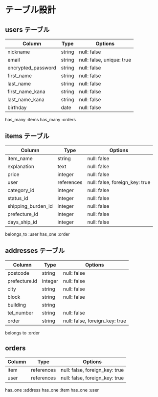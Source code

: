 # テーブル設計

## users テーブル

| Column             | Type   | Options                   |
| ------------------ | ------ | --------------------------|
| nickname           | string | null: false               |
| email              | string | null: false, unique: true |
| encrypted_password | string | null: false               |
| first_name         | string | null: false               |
| last_name          | string | null: false               |
| first_name_kana    | string | null: false               |
| last_name_kana     | string | null: false               |
| birthday           | date   | null: false               |

has_many :items
has_many :orders

## items テーブル

| Column             | Type       | Options                        |
| ------------------ | ---------- | -------------------------------|
| item_name          | string     | null: false                    |
| explanation        | text       | null: false                    |
| price              | integer    | null: false                    |
| user               | references | null: false, foreign_key: true |
| category_id        | integer    | null: false                    |
| status_id          | integer    | null: false                    |
| shipping_burden_id | integer    | null: false                    |
| prefecture_id      | integer    | null: false                    |
| days_ship_id       | integer    | null: false                    |

belongs_to :user
has_one :order

## addresses テーブル

| Column                | Type        | Options                        |
| --------------------- | ----------- | ------------------------------ |
| postcode              | string      | null: false                    |
| prefecture.id         | integer     | null: false                    |
| city                  | string      | null: false                    |
| block                 | string      | null: false                    |
| building              | string      |                                |
| tel_number            | string      | null: false                    |
| order                 | string      | null: false, foreign_key: true |

belongs to :order

## orders
| Column             | Type       | Options                        |
| ------------------ | ---------- | ------------------------------ |
| item               | references | null: false, foreign_key: true |
| user               | references | null: false, foreign_key: true |

has_one :address
has_one :item
has_one :user
